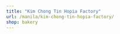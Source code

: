 ```yaml
---
title: "Kim Chong Tin Hopia Factory"
url: /manila/kim-chong-tin-hopia-factory/
shop: bakery
---
```

